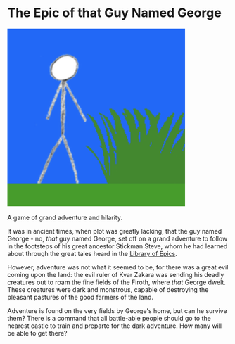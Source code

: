 # The Epic of that Guy Named George
![George.png](Images/George.png)

A game of grand adventure and hilarity.

It was in ancient times, when plot was greatly lacking, that the guy named George - no, *that* guy named George, set off on a grand adventure to follow in the footsteps of his great ancestor Stickman Steve, whom he had learned about through the great tales heard in the [Library of Epics](https://nathanscheck.com/projects).

However, adventure was not what it seemed to be, for there was a great evil coming upon the land: the evil ruler of Kvar Zakara was sending his deadly creatures out to roam the fine fields of the Firoth, where *that* George dwelt. These creatures were dark and monstrous, capable of destroying the pleasant pastures of the good farmers of the land.

Adventure is found on the very fields by George's home, but can he survive them? There is a command that all battle-able people should go to the nearest castle to train and preparte for the dark adventure. How many will be able to get there?
